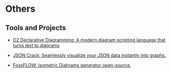 # Others

## Tools and Projects

- [D2 Declarative Diagramming: A modern diagram scripting language that turns text to diagrams](https://github.com/terrastruct/d2)
- [JSON Crack: Seamlessly visualize your JSON data instantly into graphs.](https://jsoncrack.com/editor)

- [FossFLOW: Isometric Diahrams generator open-source.](https://github.com/stan-smith/FossFLOW)
